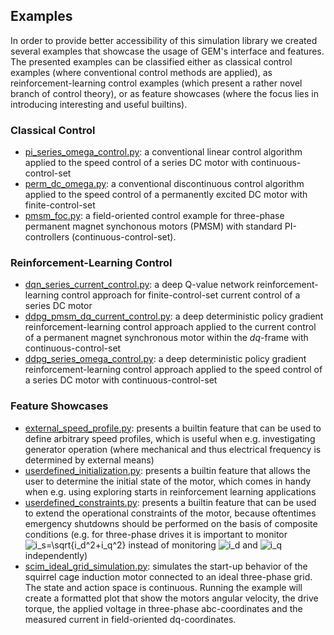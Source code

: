 ## Examples

In order to provide better accessibility of this simulation library we created several examples that showcase the usage of GEM's interface and features.
The presented examples can be classified either as classical control examples (where conventional control methods are applied), as reinforcement-learning control examples 
(which present a rather novel branch of control theory), or as feature showcases (where the focus lies in introducing interesting and useful builtins).

### Classical Control
- [pi_series_omega_control.py](classic_controllers/pi_series_omega_control.py): a conventional linear control algorithm applied to the speed control of a series DC motor with continuous-control-set
- [perm_dc_omega.py](classic_controllers/perm_dc_omega.py): a conventional discontinuous control algorithm applied to the speed control of a permanently excited DC motor with finite-control-set
- [pmsm_foc.py](classic_controllers/pmsm_foc.py): a field-oriented control example for three-phase permanent magnet synchonous motors (PMSM) with standard PI-controllers (continuous-control-set).

### Reinforcement-Learning Control
- [dqn_series_current_control.py](reinforcement_learning_controllers/dqn_series_current_control.py): a deep Q-value network reinforcement-learning control approach for finite-control-set current control of a series DC motor
- [ddpg_pmsm_dq_current_control.py](reinforcement_learning_controllers/ddpg_pmsm_dq_current_control.py): a deep deterministic policy gradient reinforcement-learning control approach applied to the current control of a permanent magnet synchronous motor within the $dq$-frame with continuous-control-set
- [ddpg_series_omega_control.py](reinforcement_learning_controllers/ddpg_series_omega_control.py): a deep deterministic policy gradient reinforcement-learning control approach applied to the speed control of a series DC motor with continuous-control-set

### Feature Showcases
- [external_speed_profile.py](environment_features/external_speed_profile.py): presents a builtin feature that can be used to define arbitrary speed profiles, which is useful when e.g. investigating generator operation (where mechanical and thus electrical frequency is determined by external means) 
- [userdefined_initialization.py](environment_features/userdefined_initialization.py): presents a builtin feature that allows the user to determine the initial state of the motor, which comes in handy when e.g. using exploring starts in reinforcement learning applications
- [userdefined_constraints.py](environment_features/userdefined_constraints.py): presents a builtin feature that can be used to extend the operational constraints of the motor, because oftentimes emergency shutdowns should be performed on the basis of composite conditions (e.g. for three-phase drives it is important to monitor <img src="https://latex.codecogs.com/png.latex?\inline&space;\bg_white&space;i_s=\sqrt{i_d^2&plus;i_q^2}" title="i_s=\sqrt{i_d^2+i_q^2}" /> instead of monitoring <img src="https://latex.codecogs.com/png.latex?\inline&space;\bg_white&space;i_d" title="i_d" /> and <img src="https://latex.codecogs.com/png.latex?\inline&space;\bg_white&space;i_q" title="i_q" /> independently)
- [scim_ideal_grid_simulation.py](environment_features/scim_ideal_grod_simulation.py): simulates the start-up behavior of the squirrel cage induction motor connected to an ideal three-phase grid. 
The state and action space is continuous.
Running the example will create a formatted plot that show the motors angular velocity, the drive torque, the applied voltage in three-phase abc-coordinates and the measured current in field-oriented dq-coordinates.